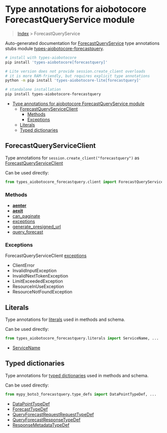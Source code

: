 <a id="type-annotations-for-aiobotocore-forecastqueryservice-module"></a>

# Type annotations for aiobotocore ForecastQueryService module

> [Index](..) > ForecastQueryService

Auto-generated documentation for
[ForecastQueryService](https://boto3.amazonaws.com/v1/documentation/api/latest/reference/services/forecastquery.html#ForecastQueryService)
type annotations stubs module
[types-aiobotocore-forecastquery](https://pypi.org/project/types-aiobotocore-forecastquery/).

```bash
# install with types-aiobotocore
pip install 'types-aiobotocore[forecastquery]'

# Lite version does not provide session.create_client overloads
# it is more RAM-friendly, but requires explicit type annotations
python -m pip install 'types-aiobotocore-lite[forecastquery]'

# standalone installation
pip install types-aiobotocore-forecastquery
```

- [Type annotations for aiobotocore ForecastQueryService module](#type-annotations-for-aiobotocore-forecastqueryservice-module)
  - [ForecastQueryServiceClient](#forecastqueryserviceclient)
    - [Methods](#methods)
    - [Exceptions](#exceptions)
  - [Literals](#literals)
  - [Typed dictionaries](#typed-dictionaries)

<a id="forecastqueryserviceclient"></a>

## ForecastQueryServiceClient

Type annotations for `session.create_client("forecastquery")` as
[ForecastQueryServiceClient](./client.md)

Can be used directly:

```python
from types_aiobotocore_forecastquery.client import ForecastQueryServiceClient
```

<a id="methods"></a>

### Methods

- [__aenter__](./client.md#__aenter__)
- [__aexit__](./client.md#__aexit__)
- [can_paginate](./client.md#can_paginate)
- [exceptions](./client.md#exceptions)
- [generate_presigned_url](./client.md#generate_presigned_url)
- [query_forecast](./client.md#query_forecast)

<a id="exceptions"></a>

### Exceptions

ForecastQueryServiceClient [exceptions](./client.md#exceptions)

- ClientError
- InvalidInputException
- InvalidNextTokenException
- LimitExceededException
- ResourceInUseException
- ResourceNotFoundException

<a id="literals"></a>

## Literals

Type annotations for [literals](./literals.md) used in methods and schema.

Can be used directly:

```python
from types_aiobotocore_forecastquery.literals import ServiceName, ...
```

- [ServiceName](./literals.md#servicename)

<a id="typed-dictionaries"></a>

## Typed dictionaries

Type annotations for [typed dictionaries](./type_defs.md) used in methods and
schema.

Can be used directly:

```python
from mypy_boto3_forecastquery.type_defs import DataPointTypeDef, ...
```

- [DataPointTypeDef](./type_defs.md#datapointtypedef)
- [ForecastTypeDef](./type_defs.md#forecasttypedef)
- [QueryForecastRequestRequestTypeDef](./type_defs.md#queryforecastrequestrequesttypedef)
- [QueryForecastResponseTypeDef](./type_defs.md#queryforecastresponsetypedef)
- [ResponseMetadataTypeDef](./type_defs.md#responsemetadatatypedef)
